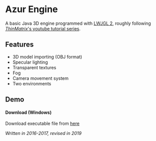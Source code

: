 # Azur Engine
A basic Java 3D engine programmed with [LWJGL 2](http://legacy.lwjgl.org/), roughly following [*ThinMatrix*'s youtube tutorial series](https://www.youtube.com/playlist?list=PLRIWtICgwaX0u7Rf9zkZhLoLuZVfUksDP).

## Features
- 3D model importing (OBJ format)
- Specular lighting
- Transparent textures
- Fog
- Camera movement system
- Two environments

## Demo

#### Download (Windows)
Download executable file from [here](https://www.dropbox.com/s/hos0lqdb12ix37h/AzurDemo.exe?dl=0)

*Written in 2016-2017, revised in 2019*

